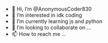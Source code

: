 - 👋 Hi, I’m @AnonymousCoder830
- 👀 I’m interested in idk coding
- 🌱 I’m currently learning js and python
- 💞️ I’m looking to collaborate on ...
- 📫 How to reach me ...

<!---
AnonymousCoder830/AnonymousCoder830 is a ✨ special ✨ repository because its `README.md` (this file) appears on your GitHub profile.
You can click the Preview link to take a look at your changes.
--->
